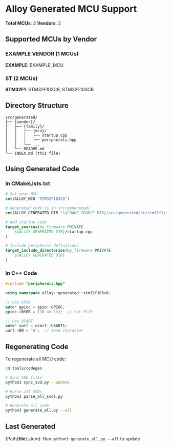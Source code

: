 # Alloy Generated MCU Support

**Total MCUs**: 3
**Vendors**: 2

## Supported MCUs by Vendor


### EXAMPLE VENDOR (1 MCUs)

**EXAMPLE**: EXAMPLE_MCU


### ST (2 MCUs)

**STM32F1**: STM32F103C8, STM32F103CB


## Directory Structure

```
src/generated/
├── {vendor}/
│   ├── {family}/
│   │   ├── {mcu}/
│   │   │   ├── startup.cpp
│   │   │   └── peripherals.hpp
│   │   └── ...
│   └── README.md
└── INDEX.md (this file)
```

## Using Generated Code

### In CMakeLists.txt

```cmake
# Set your MCU
set(ALLOY_MCU "STM32F103C8")

# Generated code is in src/generated/
set(ALLOY_GENERATED_DIR "${CMAKE_SOURCE_DIR}/src/generated/st/stm32f1/stm32f103c8")

# Add startup code
target_sources(my_firmware PRIVATE
    ${ALLOY_GENERATED_DIR}/startup.cpp
)

# Include peripheral definitions
target_include_directories(my_firmware PRIVATE
    ${ALLOY_GENERATED_DIR}
)
```

### In C++ Code

```cpp
#include "peripherals.hpp"

using namespace alloy::generated::stm32f103c8;

// Use GPIO
auto* gpioc = gpio::GPIOC;
gpioc->BSRR = (1U << 13);  // Set PC13

// Use USART
auto* uart = usart::USART1;
uart->DR = 'A';  // Send character
```

## Regenerating Code

To regenerate all MCU code:

```bash
cd tools/codegen

# Sync SVD files
python3 sync_svd.py --update

# Parse all SVDs
python3 parse_all_svds.py

# Generate all code
python3 generate_all.py --all
```

## Last Generated

{Path(__file__).stem}: Run `python3 generate_all.py --all` to update
